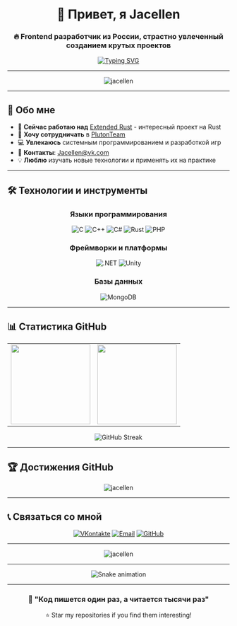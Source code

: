 <div align="center">
  
# 👋 Привет, я Jacellen

### 🔥 Frontend разработчик из России, страстно увлеченный созданием крутых проектов

[![Typing SVG](https://readme-typing-svg.herokuapp.com?font=Fira+Code&size=24&duration=3000&pause=1000&color=36BCF7&center=true&vCenter=true&width=600&lines=%F0%9F%9A%80+Создаю+крутые+веб-приложения;%E2%9C%85+Постоянно+учусь+новому;%F0%9F%92%9E+Люблю+чистый+код;%F0%9F%8E%89+Работаю+над+Extended+Rust)](https://git.io/typing-svg)

---

<div align="center">
  <img src="https://profile-counter.glitch.me/jacellen/count.svg" alt="jacellen" />
</div>

---

</div>

## 🌟 Обо мне

- 🔭 **Сейчас работаю над** [Extended Rust](https://vk.com/extended_rust) - интересный проект на Rust
- 👯 **Хочу сотрудничать** в [PlutonTeam](https://github.com/PlutonTeam)
- 💻 **Увлекаюсь** системным программированием и разработкой игр
- 📧 **Контакты**: [Jacellen@vk.com](mailto:Jacellen@vk.com)
- 💡 **Люблю** изучать новые технологии и применять их на практике

---

## 🛠️ Технологии и инструменты

<div align="center">

### Языки программирования
![C](https://img.shields.io/badge/c-%2300599C.svg?style=for-the-badge&logo=c&logoColor=white)
![C++](https://img.shields.io/badge/c++-%2300599C.svg?style=for-the-badge&logo=c%2B%2B&logoColor=white)
![C#](https://img.shields.io/badge/c%23-%23239120.svg?style=for-the-badge&logo=c-sharp&logoColor=white)
![Rust](https://img.shields.io/badge/rust-%23000000.svg?style=for-the-badge&logo=rust&logoColor=white)
![PHP](https://img.shields.io/badge/php-%23777BB4.svg?style=for-the-badge&logo=php&logoColor=white)

### Фреймворки и платформы
![.NET](https://img.shields.io/badge/.NET-5C2D91?style=for-the-badge&logo=.net&logoColor=white)
![Unity](https://img.shields.io/badge/unity-%23000000.svg?style=for-the-badge&logo=unity&logoColor=white)

### Базы данных
![MongoDB](https://img.shields.io/badge/MongoDB-%234ea94b.svg?style=for-the-badge&logo=mongodb&logoColor=white)

</div>

---

## 📊 Статистика GitHub

<div align="center">

<table>
  <tr>
    <td>
      <img height="180em" src="https://github-readme-stats.vercel.app/api?username=jacellen&show_icons=true&theme=tokyonight&include_all_commits=true&count_private=true&hide_border=true&bg_color=0D1117&title_color=36BCF7&icon_color=36BCF7&text_color=FFFFFF"/>
    </td>
    <td>
      <img height="180em" src="https://github-readme-stats.vercel.app/api/top-langs/?username=jacellen&layout=compact&theme=tokyonight&hide_border=true&bg_color=0D1117&title_color=36BCF7&text_color=FFFFFF"/>
    </td>
  </tr>
</table>

![GitHub Streak](https://github-readme-streak-stats.herokuapp.com/?user=jacellen&theme=tokyonight&hide_border=true&background=0D1117&ring=36BCF7&fire=36BCF7&currStreakLabel=36BCF7)

</div>

---

## 🏆 Достижения GitHub

<div align="center">
  <img src="https://github-profile-trophy.vercel.app/?username=jacellen&theme=tokyonight&no-frame=true&no-bg=true&margin-w=4&column=7" alt="jacellen" />
</div>

---

## 📞 Связаться со мной

<div align="center">

[![VKontakte](https://img.shields.io/badge/VKontakte-0077FF?style=for-the-badge&logo=vk&logoColor=white)](https://vk.com/extended_rust)
[![Email](https://img.shields.io/badge/Email-D14836?style=for-the-badge&logo=gmail&logoColor=white)](mailto:Jacellen@vk.com)
[![GitHub](https://img.shields.io/badge/GitHub-181717?style=for-the-badge&logo=github&logoColor=white)](https://github.com/jacellen)

</div>

---

<div align="center">
  <img src="https://komarev.com/ghpvc/?username=jacellen&label=Profile%20views&color=36BCF7&style=flat-square" alt="jacellen" />
</div>

---

<div align="center">
  
![Snake animation](https://github.com/Platane/snk/svg?name=jacellen&user=jacellen)

</div>

---

<div align="center">
  
### 💫 "Код пишется один раз, а читается тысячи раз"
  
⭐ Star my repositories if you find them interesting!

</div>
